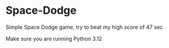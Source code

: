 # Space-Dodge

Simple Space Dodge game, try to beat my high score of 47 sec

Make sure you are running Python 3.12
